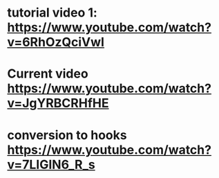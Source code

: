 # tutorial video 1: https://www.youtube.com/watch?v=6RhOzQciVwI


# Current video https://www.youtube.com/watch?v=JgYRBCRHfHE


# conversion to hooks  https://www.youtube.com/watch?v=7LIGIN6_R_s